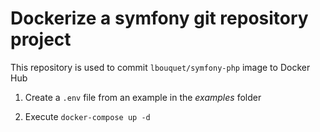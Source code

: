 # Dockerize a symfony git repository project 

This repository is used to commit `lbouquet/symfony-php` image to Docker Hub 

1. Create a `.env` file
   from an example in the *examples* folder

2. Execute `docker-compose up -d`




